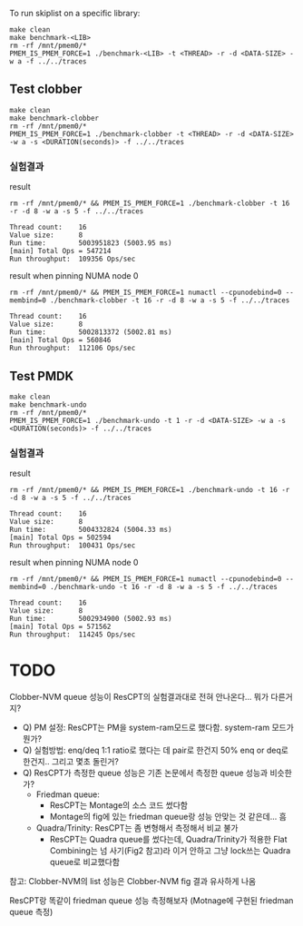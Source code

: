 To run skiplist on a specific library:

```
make clean
make benchmark-<LIB>
rm -rf /mnt/pmem0/*
PMEM_IS_PMEM_FORCE=1 ./benchmark-<LIB> -t <THREAD> -r -d <DATA-SIZE> -w a -f ../../traces
```

## Test clobber

```
make clean
make benchmark-clobber
rm -rf /mnt/pmem0/*
PMEM_IS_PMEM_FORCE=1 ./benchmark-clobber -t <THREAD> -r -d <DATA-SIZE> -w a -s <DURATION(seconds)> -f ../../traces
```

### 실험결과

result

```
rm -rf /mnt/pmem0/* && PMEM_IS_PMEM_FORCE=1 ./benchmark-clobber -t 16 -r -d 8 -w a -s 5 -f ../../traces

Thread count:    16
Value size:      8
Run time:        5003951823 (5003.95 ms)
[main] Total Ops = 547214
Run throughput:  109356 Ops/sec
```

result when pinning NUMA node 0

```
rm -rf /mnt/pmem0/* && PMEM_IS_PMEM_FORCE=1 numactl --cpunodebind=0 --membind=0 ./benchmark-clobber -t 16 -r -d 8 -w a -s 5 -f ../../traces

Thread count:    16
Value size:      8
Run time:        5002813372 (5002.81 ms)
[main] Total Ops = 560846
Run throughput:  112106 Ops/sec
```

## Test PMDK

```
make clean
make benchmark-undo
rm -rf /mnt/pmem0/*
PMEM_IS_PMEM_FORCE=1 ./benchmark-undo -t 1 -r -d <DATA-SIZE> -w a -s <DURATION(seconds)> -f ../../traces
```

### 실험결과

result

```
rm -rf /mnt/pmem0/* && PMEM_IS_PMEM_FORCE=1 ./benchmark-undo -t 16 -r -d 8 -w a -s 5 -f ../../traces

Thread count:    16
Value size:      8
Run time:        5004332824 (5004.33 ms)
[main] Total Ops = 502594
Run throughput:  100431 Ops/sec
```

result when pinning NUMA node 0

```
rm -rf /mnt/pmem0/* && PMEM_IS_PMEM_FORCE=1 numactl --cpunodebind=0 --membind=0 ./benchmark-undo -t 16 -r -d 8 -w a -s 5 -f ../../traces

Thread count:    16
Value size:      8
Run time:        5002934900 (5002.93 ms)
[main] Total Ops = 571562
Run throughput:  114245 Ops/sec
```

# TODO

Clobber-NVM queue 성능이 ResCPT의 실험결과대로 전혀 안나온다... 뭐가 다른거지?

- Q) PM 설정: ResCPT는 PM을 system-ram모드로 했다함. system-ram 모드가 뭔가?
- Q) 실험방법: enq/deq 1:1 ratio로 했다는 데 pair로 한건지 50% enq or deq로 한건지.. 그리고 몇초 돌린거?
- Q) ResCPT가 측정한 queue 성능은 기존 논문에서 측정한 queue 성능과 비슷한가?
    - Friedman queue:
        - ResCPT는 Montage의 소스 코드 썼다함
        - Montage의 fig에 있는 friedman queue랑 성능 안맞는 것 같은데... 흠
    - Quadra/Trinity: ResCPT는 좀 변형해서 측정해서 비교 불가
        - ResCPT는 Quadra queue를 썼다는데, Quadra/Trinity가 적용한 Flat Combining는 넘 사기(Fig2 참고)라 이거 안하고 그냥 lock쓰는 Quadra queue로 비교했다함


참고: Clobber-NVM의 list 성능은 Clobber-NVM fig 결과 유사하게 나옴

ResCPT랑 똑같이 friedman queue 성능 측정해보자 (Motnage에 구현된 friedman queue 측정)


